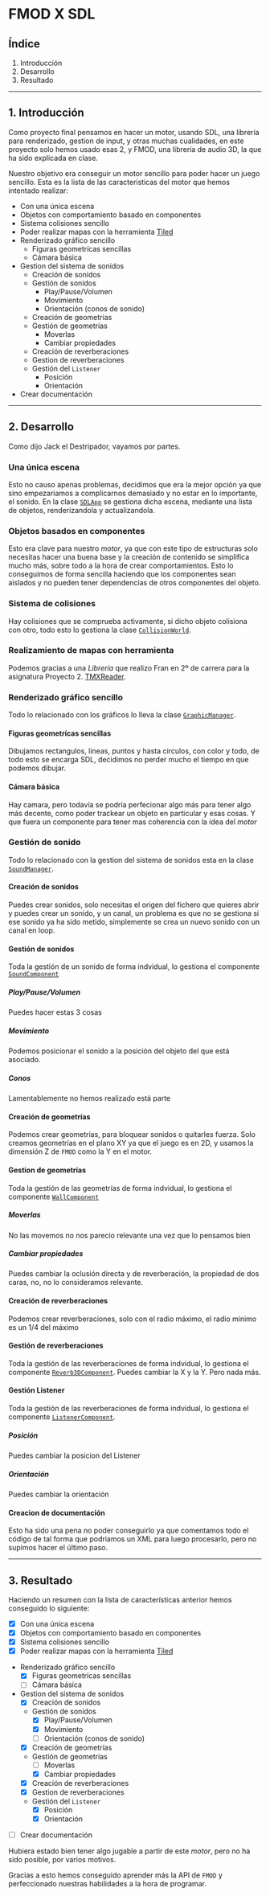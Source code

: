 # FMOD X SDL
## Índice
1. Introducción
2. Desarrollo
3. Resultado
----
## 1. Introducción
Como proyecto final pensamos en hacer un motor, usando SDL, una librería para renderizado, gestion de input, y otras muchas cualidades, en este proyecto solo hemos usado esas 2, y FMOD, una librería de audio 3D, la que ha sido explicada en clase.

Nuestro objetivo era conseguir un motor sencillo para poder hacer un juego sencillo. Esta es la lista de las características del motor que hemos intentado realizar:
- Con una única escena
- Objetos con comportamiento basado en componentes
- Sistema colisiones sencillo
- Poder realizar mapas con la herramienta [Tiled](https://www.mapeditor.org/)
- Renderizado gráfico sencillo
  - Figuras geometrícas sencillas
  - Cámara básica
- Gestion del sistema de sonidos
  - Creación de sonidos
  - Gestión de sonidos
    - Play/Pause/Volumen
    - Movimiento
    - Orientación (conos de sonido)
  - Creación de geometrías
  - Gestión de geometrías
    - Moverlas
    - Cambiar propiedades
  - Creación de reverberaciones
  - Gestion de reverberaciones
  - Gestión del ```Listener```
    - Posición
    - Orientación
- Crear documentación

---
## 2. Desarrollo
Como dijo Jack el Destripador, vayamos por partes.
### Una única escena
Esto no causo apenas problemas, decidimos que era la mejor opción ya que sino empezariamos a complicarnos demasiado y no estar en lo importante, el sonido. En la clase [`SDLApp`](.\src\SDLApp.h) se gestiona dicha escena, mediante una lista de objetos, renderizandola y actualizandola.
### Objetos basados en componentes
Esto era clave para nuestro *motor*, ya que con este tipo de estructuras solo necesitas hacer una buena base y la creación de contenido se simplifica mucho más, sobre todo a la hora de crear comportamientos. Esto lo conseguimos de forma sencilla haciendo que los componentes sean aislados y no pueden tener dependencias de otros componentes del objeto.
### Sistema de colisiones
Hay colisiones que se comprueba activamente, si dicho objeto colisiona con otro, todo esto lo gestiona la clase [`CollisionWorld`](.\src\CollisionWorld.h).
### Realizamiento de mapas con herramienta
Podemos gracias a una *Librería* que realizo Fran en 2º de carrera para la asignatura Proyecto 2. [TMXReader](https://github.com/franlbc97/TMXReader).
### Renderizado gráfico sencillo
Todo lo relacionado con los gráficos lo lleva la clase [`GraphicManager`](.\src\GraphicManager.h).
#### Figuras geometrícas sencillas
Dibujamos rectangulos, lineas, puntos y hasta circulos, con color y todo, de todo esto se encarga SDL, decidimos no perder mucho el tiempo en que podemos dibujar.
#### Cámara básica
Hay camara, pero todavía se podría perfecionar algo más para tener algo más decente, como poder trackear un objeto en particular y esas cosas. Y que fuera un componente para tener mas coherencia con la idea del *motor*
### Gestión de sonido
Todo lo relacionado con la gestion del sistema de sonidos esta en la clase  [`SoundManager`](.\src\SoundManager.h).
#### Creación de sonidos
Puedes crear sonidos, solo necesitas el origen del fichero que quieres abrir y puedes crear un sonido, y un canal, un problema es que no se gestiona si ese sonido ya ha sido metido, simplemente se crea un nuevo sonido con un canal en loop.
#### Gestión de sonidos
Toda la gestión de un sonido de forma indvidual, lo gestiona el componente [``SoundComponent``](.\src\SoundComponent.h)
##### Play/Pause/Volumen
Puedes hacer estas 3 cosas
##### Movimiento
Podemos posicionar el sonido a la posición del objeto del que está asociado.
##### Conos
Lamentablemente no hemos realizado está parte
#### Creación de geometrías
Podemos crear geometrías, para bloquear sonidos o quitarles fuerza. Solo creamos geometrías en el plano XY ya que el juego es en 2D, y usamos la dimensión Z de `FMOD` como la Y en el motor.
#### Gestion de geometrías
Toda la gestión de las geometrías de forma indvidual, lo gestiona el componente [``WallComponent``](.\src\WallComponent.h)
##### Moverlas
No las movemos no nos parecio relevante una vez que lo pensamos bien
##### Cambiar propiedades
Puedes cambiar la oclusión directa y de reverberación, la propiedad de dos caras, no, no lo consideramos relevante.
#### Creación de reverberaciones
Podemos crear reverberaciones, solo con el radio máximo, el radio mínimo es un 1/4 del máximo
#### Gestión de reverberaciones
Toda la gestión de las reverberaciones de forma indvidual, lo gestiona el componente [``Reverb3DComponent``](.\src\WallComponent.h). Puedes cambiar la X y la Y. Pero nada más.
#### Gestión Listener
Toda la gestión de las reverberaciones de forma indvidual, lo gestiona el componente [``ListenerComponent``](.\src\ListenerComponent.h).
##### Posición
Puedes cambiar la posicion del Listener
##### Orientación
Puedes cambiar la orientación
#### Creacion de documentación
Esto ha sido una pena no poder conseguirlo ya que comentamos todo el código de tal forma que podriamos un XML para luego procesarlo, pero no supimos hacer el último paso.

---
## 3. Resultado
Haciendo un resumen con la lista de características anterior hemos conseguido lo siguiente:
- [x] Con una única escena
- [x] Objetos con comportamiento basado en componentes
- [x] Sistema colisiones sencillo
- [x] Poder realizar mapas con la herramienta [Tiled](https://www.mapeditor.org/)
- Renderizado gráfico sencillo
  - [x] Figuras geometrícas sencillas
  - [ ] Cámara básica
- Gestion del sistema de sonidos
  - [x] Creación de sonidos
  - Gestión de sonidos
    - [x] Play/Pause/Volumen
    - [x] Movimiento
    - [ ] Orientación (conos de sonido)
  - [x] Creación de geometrías
  - Gestión de geometrías
    - [ ] Moverlas
    - [x] Cambiar propiedades
  - [x] Creación de reverberaciones
  - [x] Gestion de reverberaciones
  - Gestión del ```Listener```
    - [x] Posición
    - [x] Orientación
- [ ] Crear documentación

Hubiera estado bien tener algo jugable a partir de este *motor*, pero no ha sido posible, por varios motivos.

Gracias a esto hemos conseguido aprender más la API de `FMOD` y perfeccionado nuestras habilidades a la hora de programar.
